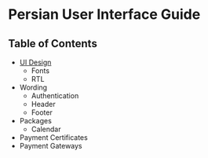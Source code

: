 # Persian User Interface Guide


## Table of Contents
* [UI Design](pages/ui-design.md)
	* Fonts
	* RTL
* Wording
	* Authentication
	* Header
	* Footer
* Packages
	* Calendar
* Payment Certificates
* Payment Gateways